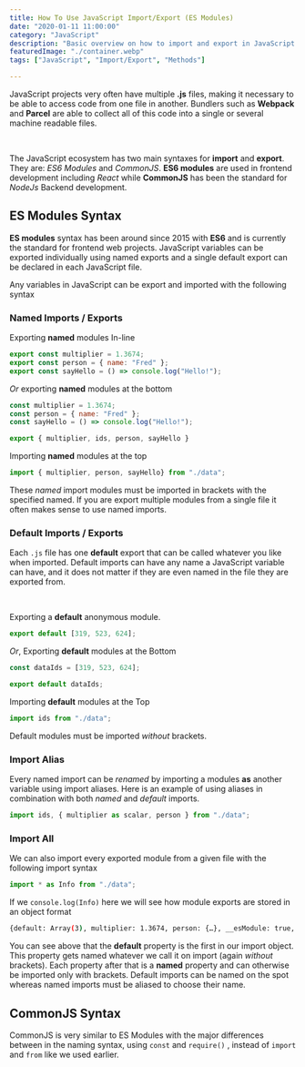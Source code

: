 ```yaml
---
title: How To Use JavaScript Import/Export (ES Modules)
date: "2020-01-11 11:00:00"
category: "JavaScript"
description: "Basic overview on how to import and export in JavaScript using the ES Modules and Common JS."
featuredImage: "./container.webp"
tags: ["JavaScript", "Import/Export", "Methods"]

---
```


JavaScript projects very often have multiple **.js** files, making it necessary to be able to access code from one file in another. Bundlers such as **Webpack** and **Parcel** are able to collect all of this code into a single or several machine readable files.  

  &nbsp;  

The JavaScript ecosystem has two main syntaxes for **import** and **export**. They are: *ES6 Modules* and *CommonJS*. **ES6 modules** are used in frontend development including *React* while **CommonJS** has been the standard for *NodeJs* Backend development.

## ES Modules Syntax

**ES modules** syntax has been around since 2015 with **ES6** and is currently the standard for frontend web projects. JavaScript variables can be exported individually using named exports and a single default export can be declared in each JavaScript file.

Any variables in JavaScript can be export and imported with the following syntax

### Named Imports / Exports

Exporting **named** modules In-line

```javascript
export const multiplier = 1.3674;
export const person = { name: "Fred" };
export const sayHello = () => console.log("Hello!");
```

*Or* exporting **named** modules at the bottom

```javascript
const multiplier = 1.3674;
const person = { name: "Fred" };
const sayHello = () => console.log("Hello!");

export { multiplier, ids, person, sayHello }
```

Importing **named** modules at the top

```javascript
import { multiplier, person, sayHello} from "./data";
```

These *named* import modules must be imported in brackets with the specified named. If you are export multiple modules from a single file it often makes sense to use named imports.

### Default Imports / Exports

Each `.js` file has one **default** export that can be called whatever you like when imported. Default imports can have any name a JavaScript variable can have, and it does not matter if they are even named in the file they are exported from.

&nbsp;

Exporting a **default** anonymous module.

```javascript
export default [319, 523, 624];
```

*Or*, Exporting **default** modules at the Bottom

```javascript
const dataIds = [319, 523, 624];

export default dataIds;
```

Importing **default** modules at the Top

```javascript
import ids from "./data";
```

Default modules must be imported *without* brackets.

### Import Alias

Every named import can be *renamed* by importing a modules **as** another variable using import aliases. Here is an example of using aliases in combination with both *named* and *default* imports.

```javascript
import ids, { multiplier as scalar, person } from "./data";
```

### Import All

We can also import every exported module from a given file with the following import syntax

```javascript
import * as Info from "./data";
```

If we `console.log(Info)` here we will see how module exports are stored in an object format

```bash
{default: Array(3), multiplier: 1.3674, person: {…}, __esModule: true, sayHello: ƒ}
```

You can see above that the **default** property is the first in our import object. This property gets named whatever we call it on import (again *without* brackets). Each property after that is a **named** property and can otherwise be imported only with brackets. Default imports can be named on the spot whereas named imports must be aliased to choose their name.

## CommonJS Syntax

CommonJS is very similar to ES Modules with the major differences between in the naming syntax, using `const` and `require()` , instead of `import` and `from` like we used earlier.